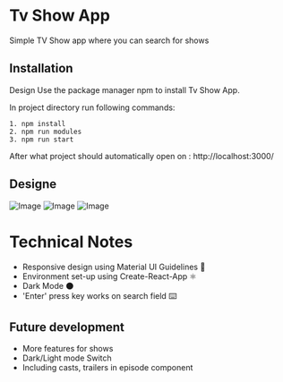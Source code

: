 # Tv Show App

Simple TV Show app where you can search for shows

## Installation
Design
Use the package manager npm to install Tv Show App.

In project directory run following commands:

```
1. npm install
2. npm run modules
3. npm run start
```
After what project should automatically open on : http://localhost:3000/

## Designe
![Image](./assets/img/intro.png)
![Image](./assets/img/episodes.png)
![Image](./assets/img/about.png)

# Technical Notes
- Responsive design using Material UI Guidelines 🎨
- Environment set-up using Create-React-App ⚛️
- Dark Mode 🌑
- 'Enter' press key works on search field ⌨️


## Future development
- More features for shows
- Dark/Light mode Switch
- Including  casts, trailers in episode component
